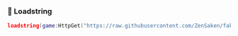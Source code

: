 ### 🔧 Loadstring
```lua
loadstring(game:HttpGet("https://raw.githubusercontent.com/ZenSaken/fakeblockByzen/refs/heads/main/fakeblockByzen"))()
